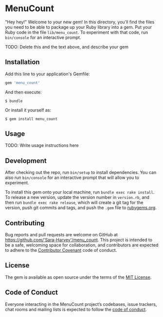 # MenuCount

"Hey hey!" Welcome to your new gem! In this directory, you'll find the files you need to be able to package up your Ruby library into a gem. Put your Ruby code in the file `lib/menu_count`. To experiment with that code, run `bin/console` for an interactive prompt.

TODO: Delete this and the text above, and describe your gem

## Installation

Add this line to your application's Gemfile:

```ruby
gem 'menu_count'
```

And then execute:

    $ bundle

Or install it yourself as:

    $ gem install menu_count

## Usage

TODO: Write usage instructions here

## Development

After checking out the repo, run `bin/setup` to install dependencies. You can also run `bin/console` for an interactive prompt that will allow you to experiment.

To install this gem onto your local machine, run `bundle exec rake install`. To release a new version, update the version number in `version.rb`, and then run `bundle exec rake release`, which will create a git tag for the version, push git commits and tags, and push the `.gem` file to [rubygems.org](https://rubygems.org).

## Contributing

Bug reports and pull requests are welcome on GitHub at https://github.com/'Sara-Harvey'/menu_count. This project is intended to be a safe, welcoming space for collaboration, and contributors are expected to adhere to the [Contributor Covenant](http://contributor-covenant.org) code of conduct.

## License

The gem is available as open source under the terms of the [MIT License](https://opensource.org/licenses/MIT).

## Code of Conduct

Everyone interacting in the MenuCount project’s codebases, issue trackers, chat rooms and mailing lists is expected to follow the [code of conduct](https://github.com/'Sara-Harvey'/menu_count/blob/master/CODE_OF_CONDUCT.md).
